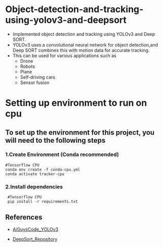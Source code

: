 # Object-detection-and-tracking-using-yolov3-and-deepsort
* Implemented object detection and tracking using YOLOv3 and Deep SORT. 
* YOLOv3 uses a convolutional neural network for object detection,and Deep SORT combines this with motion data for accurate tracking. 
* This can be used for various applications such as 
  * Drone
  * Robots
  * Plane
  * Self-driving cars
  * Sensor fusion
# Setting up environment to run on cpu  
  ## To set up the environment for this project, you will need to the following steps  
  ### 1.Create Environment (Conda recommended)
    #Tensorflow CPU
    conda env create -f conda-cpu.yml
    conda activate tracker-cpu
  ### 2.Install dependencies 
     #Tensorflow CPU
     pip install -r requirements.txt
        
## References
* [AiGuysCode_YOLOv3](https://github.com/theAIGuysCode/yolov3_deepsort "AiGuysCode")

* [DeepSort_Repository](https://github.com/nwojke/deep_sort "DeepSort")


